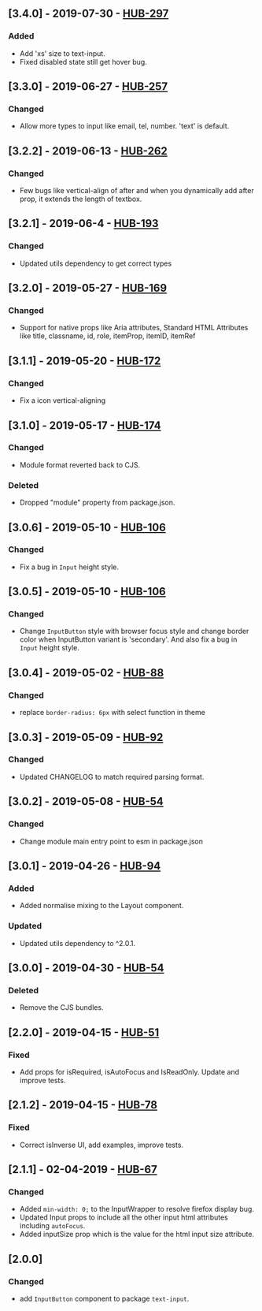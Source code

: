 ## [3.4.0] - 2019-07-30 - [HUB-297](https://creditandfinance.atlassian.net/browse/HUB-297)
### Added
- Add 'xs' size to text-input.
- Fixed disabled state still get hover bug.

## [3.3.0] - 2019-06-27 - [HUB-257](https://creditandfinance.atlassian.net/browse/HUB-257)
### Changed
- Allow more types to input like email, tel, number. 'text' is default.

## [3.2.2] - 2019-06-13 - [HUB-262](https://creditandfinance.atlassian.net/browse/HUB-262)
### Changed
- Few bugs like vertical-align of after and when you dynamically add after prop, it extends the length of textbox.

## [3.2.1] - 2019-06-4 - [HUB-193](https://creditandfinance.atlassian.net/browse/HUB-193)
### Changed
- Updated utils dependency to get correct types

## [3.2.0] - 2019-05-27 - [HUB-169](https://creditandfinance.atlassian.net/browse/HUB-169)
### Changed
- Support for native props like Aria attributes, Standard HTML Attributes like title, classname, id, role, itemProp, itemID, itemRef

## [3.1.1] - 2019-05-20 - [HUB-172](https://creditandfinance.atlassian.net/browse/HUB-172)
### Changed
- Fix a icon vertical-aligning

## [3.1.0] - 2019-05-17 - [HUB-174](https://creditandfinance.atlassian.net/browse/HUB-174)
### Changed
- Module format reverted back to CJS.
### Deleted
- Dropped "module" property from package.json.

## [3.0.6] - 2019-05-10 - [HUB-106](https://creditandfinance.atlassian.net/browse/HUB-106)
### Changed
- Fix a bug in `Input` height style.

## [3.0.5] - 2019-05-10 - [HUB-106](https://creditandfinance.atlassian.net/browse/HUB-106)
### Changed
- Change `InputButton` style with browser focus style and change border color when InputButton variant is 'secondary'. And also fix a bug in `Input` height style.

## [3.0.4] - 2019-05-02 - [HUB-88](https://creditandfinance.atlassian.net/browse/HUB-88)
### Changed
- replace `border-radius: 6px` with select function in theme

## [3.0.3] - 2019-05-09 - [HUB-92](https://creditandfinance.atlassian.net/browse/HUB-92)
### Changed
- Updated CHANGELOG to match required parsing format.

## [3.0.2] - 2019-05-08 - [HUB-54](https://creditandfinance.atlassian.net/browse/HUB-54)
### Changed
- Change module main entry point to esm in package.json

## [3.0.1] - 2019-04-26 - [HUB-94](https://creditandfinance.atlassian.net/browse/HUB-94)
### Added
- Added normalise mixing to the Layout component.

### Updated
- Updated utils dependency to ^2.0.1.

## [3.0.0] - 2019-04-30 - [HUB-54](https://creditandfinance.atlassian.net/browse/HUB-54)
### Deleted
- Remove the CJS bundles.

## [2.2.0] - 2019-04-15 - [HUB-51](https://creditandfinance.atlassian.net/browse/HUB-51)
### Fixed
- Add props for isRequired, isAutoFocus and IsReadOnly. Update and improve tests.

## [2.1.2] - 2019-04-15 - [HUB-78](https://creditandfinance.atlassian.net/browse/HUB-78)
### Fixed
- Correct isInverse UI, add examples, improve tests.

## [2.1.1] - 02-04-2019 - [HUB-67](https://creditandfinance.atlassian.net/browse/HUB-67)
### Changed
- Added `min-width: 0;` to the InputWrapper to resolve firefox display bug.
- Updated Input props to include all the other input html attributes including `autoFocus`.
- Added inputSize prop which is the value for the html input size attribute.

## [2.0.0]
### Changed
- add `InputButton` component to package `text-input`.





